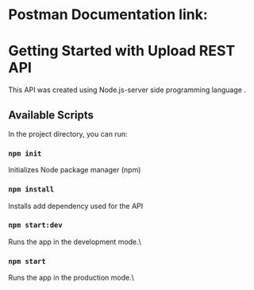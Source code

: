 
# Postman Documentation link:
[](https://documenter.getpostman.com/view/28464426/2s9YsT5njS)

# Getting Started with Upload REST API

This API was created using Node.js-server side programming language [](https://nodejs.org/en/download).

## Available Scripts

In the project directory, you can run:

### `npm init`
Initializes Node package manager (npm)

### `npm install`
Installs add dependency used for the API

### `npm start:dev`

Runs the app in the development mode.\

### `npm start`
Runs the app in the production mode.\




